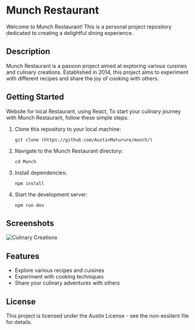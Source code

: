 # Munch Restaurant

Welcome to Munch Restaurant! This is a personal project repository dedicated to creating a delightful dining experience.

## Description

Munch Restaurant is a passion project aimed at exploring various cuisines and culinary creations. Established in 2014, this project aims to experiment with different recipes and share the joy of cooking with others.

## Getting Started

Website for local Restaurant, using React, To start your culinary journey with Munch Restaurant, follow these simple steps:

1. Clone this repository to your local machine:

   ``` git clone (https://github.com/AustinMaturure/munch/) ```

2. Navigate to the Munch Restaurant directory:

   ``` cd Munch ```

3. Install dependencies:

   ``` npm install ```

4. Start the development server:

   ``` npm run dev ```

## Screenshots

![Culinary Creations](src/assets/munch.jpeg)

## Features

- Explore various recipes and cuisines
- Experiment with cooking techniques
- Share your culinary adventures with others


## License

This project is licensed under the Austin License - see the non-exsitent file for details.
